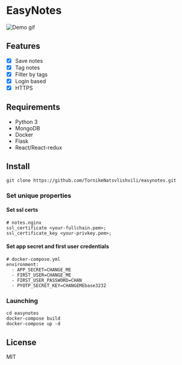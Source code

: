 # EasyNotes
![Demo gif](docs/Demo.gif)

## Features
- [x] Save notes
- [x] Tag notes
- [x] Filter by tags
- [x] Login based
- [x] HTTPS

## Requirements
* Python 3
* MongoDB
* Docker
* Flask
* React/React-redux

## Install

```git clone https://github.com/TornikeNatsvlishvili/easynotes.git```

### Set unique properties
#### Set ssl certs
```
# notes.nginx
ssl_certificate <your-fullchain.pem>;
ssl_certificate_key <your-privkey.pem>;
```

#### Set app secret and first user credentials
```
# docker-compose.yml
environment:
  - APP_SECRET=CHANGE_ME
  - FIRST_USER=CHANGE_ME
  - FIRST_USER_PASSWORD=CHAN
  - PYOTP_SECRET_KEY=CHANGEMEbase3232
``` 

### Launching
```
cd easynotes
docker-compose build
docker-compose up -d
```

## License

MIT
